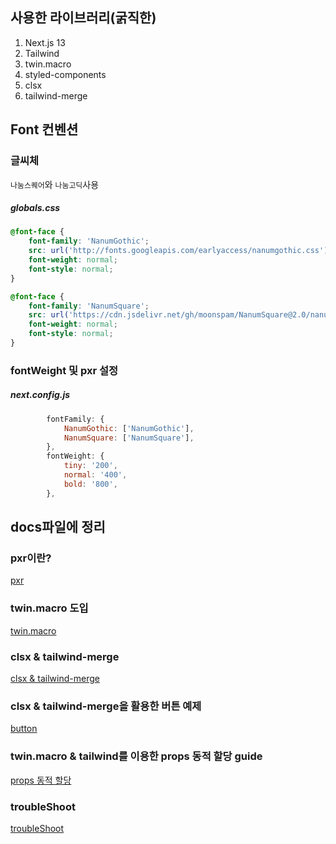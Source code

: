 ## 사용한 라이브러리(굵직한)

1.  Next.js 13
2.  Tailwind
3.  twin.macro
4.  styled-components
5.  clsx
6.  tailwind-merge

## Font 컨벤션

### 글씨체

`나눔스퀘어`와 `나눔고딕`사용

##### globals.css

```css
@font-face {
    font-family: 'NanumGothic';
    src: url('http://fonts.googleapis.com/earlyaccess/nanumgothic.css') format('css');
    font-weight: normal;
    font-style: normal;
}

@font-face {
    font-family: 'NanumSquare';
    src: url('https://cdn.jsdelivr.net/gh/moonspam/NanumSquare@2.0/nanumsquare.css') format('css');
    font-weight: normal;
    font-style: normal;
}
```

### fontWeight 및 pxr 설정

##### next.config.js

```javascript
        fontFamily: {
            NanumGothic: ['NanumGothic'],
            NanumSquare: ['NanumSquare'],
        },
        fontWeight: {
            tiny: '200',
            normal: '400',
            bold: '800',
        },
```

## docs파일에 정리

### pxr이란?

[pxr](docs/pxr.md)

### twin.macro 도입

[twin.macro](docs/twinmacro.md)

### clsx & tailwind-merge

[clsx & tailwind-merge](src/app/lib/README.md)

### clsx & tailwind-merge을 활용한 버튼 예제

[button](src/components/buttons/README.md)

### twin.macro & tailwind를 이용한 props 동적 할당 guide

[props 동적 할당](docs/twinPropStylingGuide.md)

### troubleShoot

[troubleShoot](docs/troubleshooting.md)
